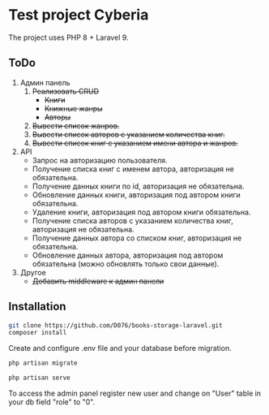 # Test project Cyberia
The project uses PHP 8 + Laravel 9.

## ToDo
1. Админ панель
   1. ~~Реализовать CRUD~~
       - ~~Книги~~
       - ~~Книжные жанры~~
       - ~~Авторы~~
   2. ~~Вывести список жанров.~~
   3. ~~Вывести список авторов с указанием количества книг.~~
   4. ~~Вывести список книг с указанием имени автора и жанров.~~
2. API
   - Запрос на авторизацию пользователя.
   - Получение списка книг с именем автора, авторизация не обязательна.
   - Получение данных книги по id, авторизация не обязательна.
   - Обновление данных книги, авторизация под автором книги обязательна.
   - Удаление книги, авторизация под автором книги обязательна.
   - Получение списка авторов с указанием количества книг, авторизация не обязательна.
   - Получение данных автора со списком книг, авторизация не обязательна.
   - Обновление данных автора, авторизация под  автором обязательна (можно обновлять только свои данные).
3. Другое
   - ~~Добавить middleware к админ панели~~

## Installation

```bash
git clone https://github.com/D076/books-storage-laravel.git
composer install
```
Create and configure .env file and your database before migration.
```bash
php artisan migrate
```

```bash
php artisan serve
```

To access the admin panel register new user and change on "User" table in your db field "role" to "0".
